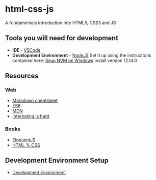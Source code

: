 # html-css-js
A fundamentals introduction into HTML5, CSS3 and JS


## Tools you will need for development

- **IDE** - [VSCode](https://code.visualstudio.com/)
- **Development Environment** - [NodeJS](https://nodejs.org/en/)
    Set it up using the instructions contained here: [Seup NVM on Windows](https://docs.microsoft.com/en-us/windows/nodejs/setup-on-windows)
    Install version 12.14.0

## Resources
### Web 
- [Markdown cheatsheet](https://www.markdownguide.org/cheat-sheet/)
- [ES6](https://www.javascripttutorial.net/es6/)
- [MDN](https://developer.mozilla.org/en-US/docs/Learn)
- [Interneting is hard](https://www.internetingishard.com/)

### Books
- [EloquentJS](https://eloquentjavascript.net/Eloquent_JavaScript.pdf)
- [HTML % CSS](https://wtf.tw/ref/duckett.pdf)

## Development Environment Setup
- [Development Environment](https://developer.mozilla.org/en-US/docs/Learn/Server-side/Express_Nodejs/development_environment)

